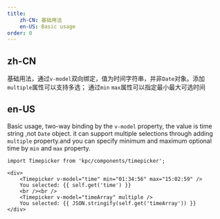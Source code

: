 ```yaml
---
title:
    zh-CN: 基础用法
    en-US: Basic usage
order: 0
---
```


## zh-CN

基础用法，通过`v-model`双向绑定，值为时间字符串，并非`Date`对象。添加`multiple`属性可以支持多选；
通过`min` `max`属性可以指定最小最大可选时间

## en-US

Basic usage, two-way binding by the `v-model` property, the value is time string ,not `Date` object. it can support multiple selections through adding `multiple` property.and you can specify minimum and maximum optional time by `min` and `max` property.

```vdt
import Timepicker from 'kpc/components/timepicker';

<div>
    <Timepicker v-model="time" min="01:34:56" max="15:02:59" />
    You selected: {{ self.get('time') }}
    <br /><br />
    <Timepicker v-model="timeArray" multiple />
    You selected: {{ JSON.stringify(self.get('timeArray')) }}
</div>
```